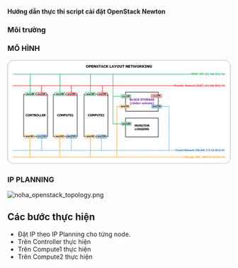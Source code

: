 #### Hướng dẫn thực thi script cài đặt OpenStack Newton

### Môi trường

### MÔ HÌNH

![noha_openstack_topology.png](./images/noha_openstack_topology.png)

### IP PLANNING

![noha_openstack_topology.png](../images/noha_openstack_topology.png)



## Các bước thực hiện

- Đặt IP theo IP Planning cho từng node.
- Trên Controller thực hiện
- Trên Compute1 thực hiện
- Trên Compute2 thực hiện